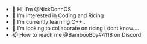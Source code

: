 - 👋 Hi, I’m @NickDonnOS
- 👀 I’m interested in Coding and  Ricing
- 🌱 I’m currently learning C++..
- 💞️ I’m looking to collaborate on ricing i dont know....
- 📫 How to reach me @BambooBoy#4118 on Discord

<!---
NickDonnOS/NickDonnOS is a ✨ special ✨ repository because its `README.md` (this file) appears on your GitHub profile.
You can click the Preview link to take a look at your changes.
--->
